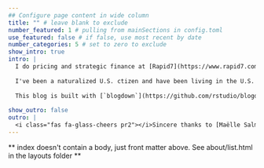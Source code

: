 ```yaml
---
## Configure page content in wide column
title: "" # leave blank to exclude
number_featured: 1 # pulling from mainSections in config.toml
use_featured: false # if false, use most recent by date
number_categories: 5 # set to zero to exclude
show_intro: true
intro: |
  I do pricing and strategic finance at [Rapid7](https://www.rapid7.com/). Currently, I'm working on bringing innovative cyber security products to the market and pricing them competitively. 
  
  I've been a naturalized U.S. ctizen and have been living in the U.S. since 2017. I live in Malden, MA with my wife, Cansu.
  
  This blog is built with [`blogdown`](https://github.com/rstudio/blogdown) and [`Hugo`](https://gohugo.io/), and deployed using [`Netlify`](https://www.netlify.com/). My blog posts are released under a [`Creative Commons Attribution-ShareAlike 4.0 International License`](https://creativecommons.org/licenses/by-sa/4.0/).
  
show_outro: false
outro: |
  <i class="fas fa-glass-cheers pr2"></i>Sincere thanks to [Maëlle Salmon](https://masalmon.eu/) for her help naming this Hugo theme!
---
```


** index doesn't contain a body, just front matter above.
See about/list.html in the layouts folder **